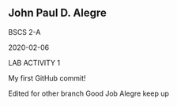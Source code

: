 ## John Paul D. Alegre

BSCS 2-A

2020-02-06

LAB ACTIVITY 1

My first GitHub commit!


Edited for other branch
Good Job Alegre keep up 
